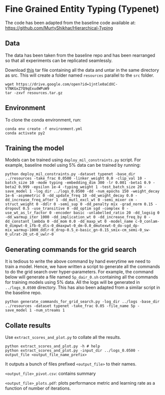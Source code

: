 # Fine Grained Entity Typing (Typenet)

The code has been adapted from the baseline code available at: https://github.com/MurtyShikhar/Hierarchical-Typing

## Data
The data has been taken from the baseline repo and has been rearranged so that all experiments can be replicated seamlessly.

Download [this](https://drive.google.com/open?id=1jntle0aCdXC-V7NKGxZ7Q9qExudWPuW9) tar file containing all the data and untar in the same directory as src. This will create a folder named `resources` parallel to the `src` folder.

```
wget https://drive.google.com/open?id=1jntle0aCdXC-V7NKGxZ7Q9qExudWPuW9
tar -zxvf resources.tar.gz
```

## Environment
To clone the conda environment, run:

```
conda env create -f environment.yml
conda activate py2
```

## Training the model
 Models can be trained using `deploy_mil_constraints.py` script. For example, baseline model using 5% data can be trained by running:
 
 ```
 python deploy_mil_constraints.py -dataset typenet -base_dir ../resources -take_frac 0.0500 -linker_weight 0.0 -clip_val 10 -batch_size 10 -mode typing -embedding_dim 300 -lr 0.001 -beta1 0.9 -beta2 0.999 -epsilon 1e-4 -typing_weight 1 -test_batch_size 20 -save_model 1 -log_dir ../logs_0.0500 -dd -num_epochs 150 -weight_decay 1e-6 -asymmetric 0 -dd_update_freq 10 -dd_weight_decay 0.0 -dd_increase_freq_after 1 -dd_mutl_excl_wt 0 -semi_mixer cm -struct_weight 0 -ddlr 0 -semi_sup 0 -dd_penalty mix -grad_norm 0.15 -dropout 0.5 -use_transitive 0 -dd_optim sgd -complex 0 -use_wt_as_lr_factor 0 -encoder basic -unlabelled_ratio 20 -dd_logsig 0 -dd_warmup_iter 1000 -dd_implication_wt 0 -dd_increase_freq_by 0 -dd_constant_lambda 0 -dd_mom 0.0 -dd_maxp_wt 0 -model_name c-0_conlam-0_dimpwt-0_ifb-0_dls-0_dmaxpwt-0_dm-0.0_dmutexwt-0_do-sgd_dp-mix_warmup-1000_ddlr-0_drop-0.5_e-basic_gn-0.15_smix-cm_semi-0_sw-0_ulrat-20_ut-0_uwlr-0 
 ```
## Generating commands for the grid search
It is tedious to write the above command by hand everytime we need to train a model. Hence, we have written a script to generate all the commands to do the grid search over hyper-parameters. For example, the command below will generate a file named `5p_dair_0.sh` containing all the commands for training models using 5% data. All the logs will be generated in `../logs_0.0500` directory.
This has also been adapted from a similar script in the baseline repo.

```
python generate_commands_for_grid_search.py -log_dir ../logs -base_dir ../resources -dataset typenet -take_frac 0.05 -file_name 5p -save_model 1 -num_streams 1
```

## Collate results
Use `extract_scores_and_plot.py` to collate all the results. 

```
python extract_scores_and_plot.py -h # help
python extract_scores_and_plot.py -input_dir ../logs_0.0500 -output_file <output_file_name_prefix>
```

It outputs a bunch of files prefixed `<output_file>` to their names. 

`<output_file>_pivot.csv`:  contains summary

`<output_file>_plots.pdf`: plots performance metric and learning rate as a function of number of iterations. 

